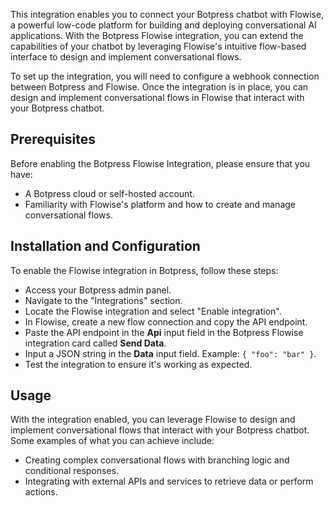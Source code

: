 This integration enables you to connect your Botpress chatbot with Flowise, a powerful low-code platform for building and deploying conversational AI applications. With the Botpress Flowise integration, you can extend the capabilities of your chatbot by leveraging Flowise's intuitive flow-based interface to design and implement conversational flows.

To set up the integration, you will need to configure a webhook connection between Botpress and Flowise. Once the integration is in place, you can design and implement conversational flows in Flowise that interact with your Botpress chatbot.

## Prerequisites

Before enabling the Botpress Flowise Integration, please ensure that you have:

- A Botpress cloud or self-hosted account.
- Familiarity with Flowise's platform and how to create and manage conversational flows.

## Installation and Configuration

To enable the Flowise integration in Botpress, follow these steps:

- Access your Botpress admin panel.
- Navigate to the "Integrations" section.
- Locate the Flowise integration and select "Enable integration".
- In Flowise, create a new flow connection and copy the API endpoint.
- Paste the API endpoint in the **Api** input field in the Botpress Flowise integration card called **Send Data**.
- Input a JSON string in the **Data** input field. Example: `{ "foo": "bar" }`.
- Test the integration to ensure it's working as expected.

## Usage

With the integration enabled, you can leverage Flowise to design and implement conversational flows that interact with your Botpress chatbot. Some examples of what you can achieve include:

- Creating complex conversational flows with branching logic and conditional responses.
- Integrating with external APIs and services to retrieve data or perform actions.